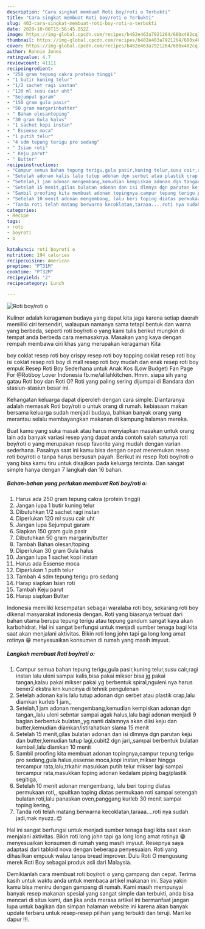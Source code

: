```yaml
---
description: "Cara singkat membuat Roti boy/roti o Terbukti"
title: "Cara singkat membuat Roti boy/roti o Terbukti"
slug: 403-cara-singkat-membuat-roti-boy-roti-o-terbukti
date: 2020-10-06T15:56:45.852Z
image: https://img-global.cpcdn.com/recipes/b482e463a7921264/680x482cq70/roti-boyroti-o-foto-resep-utama.jpg
thumbnail: https://img-global.cpcdn.com/recipes/b482e463a7921264/680x482cq70/roti-boyroti-o-foto-resep-utama.jpg
cover: https://img-global.cpcdn.com/recipes/b482e463a7921264/680x482cq70/roti-boyroti-o-foto-resep-utama.jpg
author: Ronnie Jones
ratingvalue: 4.7
reviewcount: 41111
recipeingredient:
- "250 gram tepung cakra protein tinggi"
- "1 butir kuning telur"
- "1/2 sachet ragi instan"
- "120 ml susu cair uht"
- "Sejumput garam"
- "150 gram gula pasir"
- "50 gram margarinbutter"
- " Bahan olesantoping"
- "30 gram Gula halus"
- "1 sachet kopi instan"
- " Essense moca"
- "1 putih telur"
- "4 sdm tepung terigu pro sedang"
- " Isian roti"
- " Keju parut"
- " Butter"
recipeinstructions:
- "Campur semua bahan tepung terigu,gula pasir,kuning telur,susu cair,ragi instan lalu uleni sampai kalis,bisa pakai mikser bisa jg pakai tangan,kalau pakai mikser pakai yg berbentuk spiral,nguleni nya harus bener2 ekstra krn kuncinya di tehnik pengulenan"
- "Setelah adonan kalis lalu tutup adonan dgn serbet atau plastik crap,lalu diamkan kurleb 1 jam,,"
- "Setelah,1 jam adonan mengembang,kemudian kempiskan adonan dgn tangan,,lalu uleni sebntar sampai agak halus,lalu bagi adonan menjadi 9 bagian berbentuk bulatan,,yg nanti dalamnya akan diisi keju dan butter,kemudian diamkan/istirahatkan slama 15 menit"
- "Setelah 15 menit,gilas bulatan adonan dan isi dlmnya dgn parutan keju dan butter,kemudian tutup lagi,cubit2 dgn jari,,sampai berbentuk bulatan kembali,lalu diamkan 10 menit"
- "Sambil proofing kita membuat adonan topingnya,campur tepung terigu pro sedang,gula halus,essense moca,kopi instan,mikser hingga tercampur rata,lalu,trkahir masukkan putih telur mikser lagi sampai tercampur rata,masukkan toping adonan kedalam piping bag/plastik segitiga,"
- "Setelah 10 menit adonan mengembang, lalu beri toping diatas permukaan roti,, spuitkan toping diatas permukaan roti sampai setengah bulatan roti,lalu panaskan oven,panggang kurleb 30 menit sampai toping kering,"
- "Tanda roti telah matang berwarna kecoklatan,taraaa....roti nya sudah jadi,mak nyuzz..😍"
categories:
- Recipe
tags:
- roti
- boyroti
- o

katakunci: roti boyroti o 
nutrition: 194 calories
recipecuisine: American
preptime: "PT31M"
cooktime: "PT32M"
recipeyield: "2"
recipecategory: Lunch

---
```



![Roti boy/roti o](https://img-global.cpcdn.com/recipes/b482e463a7921264/680x482cq70/roti-boyroti-o-foto-resep-utama.jpg)

Kuliner adalah keragaman budaya yang dapat kita jaga karena setiap daerah memiliki ciri tersendiri, walaupun namanya sama tetapi bentuk dan warna yang berbeda, seperti roti boy/roti o yang kami tulis berikut mungkin di tempat anda berbeda cara memasaknya. Masakan yang kaya dengan rempah membawa ciri khas yang merupakan keragaman Kita

boy coklat resep roti boy crispy resep roti boy topping coklat resep roti boy isi coklat resep roti boy di mall resep roti boy mudah dan enak resep roti boy empuk Resep Roti Boy Sederhana untuk Anak Kos (Low Budget) Fan Page For @Rotiboy Lover Indonesia fb.me/alilahkitchen. Hmm. siapa sih yang gatau Roti boy dan Roti O? Roti yang paling sering dijumpai di Bandara dan stasiun-stasiun besar ini.

Kehangatan keluarga dapat diperoleh dengan cara simple. Diantaranya adalah memasak Roti boy/roti o untuk orang di rumah. kebiasaan makan bersama keluarga sudah menjadi budaya, bahkan banyak orang yang merantau selalu membayangkan makanan di kampung halaman mereka.

Buat kamu yang suka masak atau harus menyiapkan masakan untuk orang lain ada banyak variasi resep yang dapat anda contoh salah satunya roti boy/roti o yang merupakan resep favorite yang mudah dengan varian sederhana. Pasalnya saat ini kamu bisa dengan cepat menemukan resep roti boy/roti o tanpa harus bersusah payah.
Berikut ini resep Roti boy/roti o yang bisa kamu tiru untuk disajikan pada keluarga tercinta. Dan sangat simple hanya dengan 7 langkah dan 16 bahan.


<!--inarticleads1-->

##### Bahan-bahan yang perlukan membuat Roti boy/roti o:

1. Harus ada 250 gram tepung cakra (protein tinggi)
1. Jangan lupa 1 butir kuning telur
1. Dibutuhkan 1/2 sachet ragi instan
1. Diperlukan 120 ml susu cair uht
1. Jangan lupa Sejumput garam
1. Siapkan 150 gram gula pasir
1. Dibutuhkan 50 gram margarin/butter
1. Tambah  Bahan olesan/toping
1. Diperlukan 30 gram Gula halus
1. Jangan lupa 1 sachet kopi instan
1. Harus ada  Essense moca
1. Diperlukan 1 putih telur
1. Tambah 4 sdm tepung terigu pro sedang
1. Harap siapkan  Isian roti
1. Tambah  Keju parut
1. Harap siapkan  Butter


Indonesia memiliki kesempatan sebagai waralaba roti boy, sekarang roti boy dikenal masyarakat indonesia dengan. Roti yang biasanya terbuat dari bahan utama berupa tepung terigu atau tepung gandum sangat kaya akan karbohidrat. Hal ini sangat berfungsi untuk menjadi sumber tenaga bagi kita saat akan menjalani aktivitas. Bikin roti long john tapi ga long long amat rotinya 😁 menyesuaikan konsumen di rumah yang masih imyuut. 

<!--inarticleads2-->

##### Langkah membuat  Roti boy/roti o:

1. Campur semua bahan tepung terigu,gula pasir,kuning telur,susu cair,ragi instan lalu uleni sampai kalis,bisa pakai mikser bisa jg pakai tangan,kalau pakai mikser pakai yg berbentuk spiral,nguleni nya harus bener2 ekstra krn kuncinya di tehnik pengulenan
1. Setelah adonan kalis lalu tutup adonan dgn serbet atau plastik crap,lalu diamkan kurleb 1 jam,,
1. Setelah,1 jam adonan mengembang,kemudian kempiskan adonan dgn tangan,,lalu uleni sebntar sampai agak halus,lalu bagi adonan menjadi 9 bagian berbentuk bulatan,,yg nanti dalamnya akan diisi keju dan butter,kemudian diamkan/istirahatkan slama 15 menit
1. Setelah 15 menit,gilas bulatan adonan dan isi dlmnya dgn parutan keju dan butter,kemudian tutup lagi,cubit2 dgn jari,,sampai berbentuk bulatan kembali,lalu diamkan 10 menit
1. Sambil proofing kita membuat adonan topingnya,campur tepung terigu pro sedang,gula halus,essense moca,kopi instan,mikser hingga tercampur rata,lalu,trkahir masukkan putih telur mikser lagi sampai tercampur rata,masukkan toping adonan kedalam piping bag/plastik segitiga,
1. Setelah 10 menit adonan mengembang, lalu beri toping diatas permukaan roti,, spuitkan toping diatas permukaan roti sampai setengah bulatan roti,lalu panaskan oven,panggang kurleb 30 menit sampai toping kering,
1. Tanda roti telah matang berwarna kecoklatan,taraaa....roti nya sudah jadi,mak nyuzz..😍


Hal ini sangat berfungsi untuk menjadi sumber tenaga bagi kita saat akan menjalani aktivitas. Bikin roti long john tapi ga long long amat rotinya 😁 menyesuaikan konsumen di rumah yang masih imyuut. Resepnya saya adaptasi dari tabloid nova dengan beberapa penyesuaian. Roti yang dihasilkan empuuk walau tanpa bread improver. Dulu Roti O mengusung merek Roti Boy sebagai produk asli dari Malaysia. 

Demikianlah cara membuat roti boy/roti o yang gampang dan cepat. Terima kasih untuk waktu anda untuk membaca artikel makanan ini. Saya yakin kamu bisa meniru dengan gampang di rumah. Kami masih mempunyai banyak resep makanan spesial yang sangat simple dan terbukti, anda bisa mencari di situs kami, dan jika anda merasa artikel ini bermanfaat jangan lupa untuk bagikan dan simpan halaman website ini karena akan banyak update terbaru untuk resep-resep pilihan yang terbukti dan teruji. Mari ke dapur !!!. 
